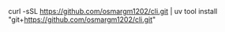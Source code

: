 curl -sSL https://github.com/osmargm1202/cli.git | uv tool install "git+https://github.com/osmargm1202/cli.git"